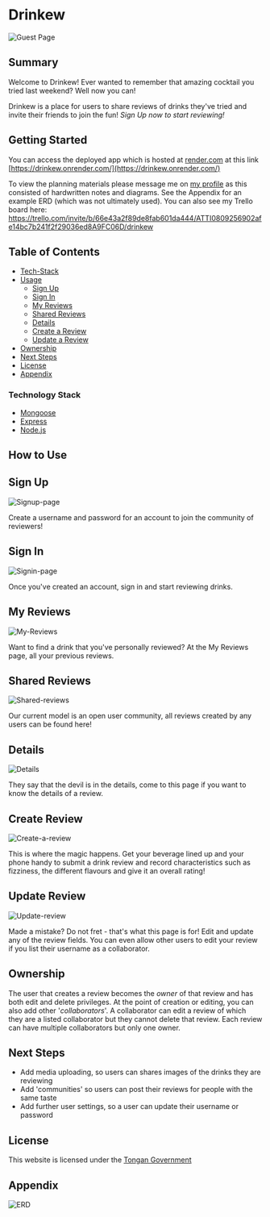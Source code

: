 # Drinkew

![Guest Page](README-views/Guest.png)

## Summary

Welcome to Drinkew! Ever wanted to remember that amazing cocktail you tried last weekend? Well now you can!

Drinkew is a place for users to share reviews of drinks they've tried and invite their friends to join the fun! _Sign Up now to start reviewing!_

## Getting Started

You can access the deployed app which is hosted at [render.com](https://render.com/) at this link [https://drinkew.onrender.com/](https://drinkew.onrender.com/)

To view the planning materials please message me on [my profile](https://www.linkedin.com/public-profile/settings?trk=d_flagship3_profile_self_view_public_profile) as this consisted of hardwritten notes and diagrams. See the Appendix for an example ERD (which was not ultimately used). You can also see my Trello board here: https://trello.com/invite/b/66e43a2f89de8fab601da444/ATTI0809256902afe14bc7b241f2f29036ed8A9FC06D/drinkew 

## Table of Contents

- [Tech-Stack](#tech-stack)
- [Usage](#usage)
  - [Sign Up](#sign-up)
  - [Sign In](#sign-in)
  - [My Reviews](#my-reviews)
  - [Shared Reviews](#shared-reviews)
  - [Details](#details)
  - [Create a Review](#create-review)
  - [Update a Review](#update-review)
- [Ownership](#ownership)
- [Next Steps](#nextsteps)
- [License](#license)
- [Appendix](#appendix)

### Technology Stack

- [Mongoose](https://mongoosejs.com/docs/)
- [Express](https://expressjs.com/)
- [Node.js](https://nodejs.org/en)

## How to Use

## Sign Up

![Signup-page](README-views/Signup-page.png)

Create a username and password for an account to join the community of reviewers!

## Sign In

![Signin-page](README-views/Signin-page.png)

Once you've created an account, sign in and start reviewing drinks.

## My Reviews

![My-Reviews](README-views/MyReviews-page.png)

Want to find a drink that you've personally reviewed? At the My Reviews page, all your previous reviews.

## Shared Reviews

![Shared-reviews](README-views/Shared-page.png)

Our current model is an open user community, all reviews created by any users can be found here!

## Details

![Details](README-views/Details-page.png)

They say that the devil is in the details, come to this page if you want to know the details of a review.

## Create Review

![Create-a-review](README-views/Create-page.png)

This is where the magic happens. Get your beverage lined up and your phone handy to submit a drink review and record characteristics such as fizziness, the different flavours and give it an overall rating!

## Update Review

![Update-review](README-views/Update-page.png)

Made a mistake? Do not fret - that's what this page is for! Edit and update any of the review fields. You can even allow other users to edit your review if you list their username as a collaborator.

## Ownership

The user that creates a review becomes the _owner_ of that review and has both edit and delete privileges. At the point of creation or editing, you can also add other '_collaborators_'. A collaborator can edit a review of which they are a listed collaborator but they cannot delete that review. Each review can have multiple collaborators but only one owner.

## Next Steps

- Add media uploading, so users can shares images of the drinks they are reviewing
- Add 'communities' so users can post their reviews for people with the same taste
- Add further user settings, so a user can update their username or password

## License

This website is licensed under the [Tongan Government](https://www.youtube.com/watch?v=xvFZjo5PgG0)

## Appendix

![ERD](README-views/ERD.png)
